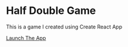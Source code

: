 # Half Double Game

This is a game I created using Create React App

[Launch The App](https://zevsaloff.github.io/half-double/)